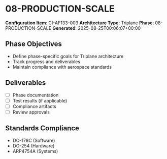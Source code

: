 # 08-PRODUCTION-SCALE

**Configuration Item**: CI-AF133-003
**Architecture Type**: Triplane
**Phase**: 08-PRODUCTION-SCALE
**Generated**: 2025-08-25T00:06:07+00:00

## Phase Objectives
- Define phase-specific goals for Triplane architecture
- Track progress and deliverables
- Maintain compliance with aerospace standards

## Deliverables
- [ ] Phase documentation
- [ ] Test results (if applicable)
- [ ] Compliance artifacts
- [ ] Review approvals

## Standards Compliance
- DO-178C (Software)
- DO-254 (Hardware)
- ARP4754A (Systems)
